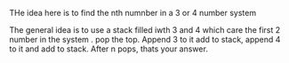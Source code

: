 THe idea here is to find the nth numnber in a 3 or 4 number system 

The general idea is to use a stack filled iwth 3 and 4 which care the first 2 number in the system . pop the top. Append 3 to it add to stack, append 4 to it and add to stack. After n pops, thats your answer. 
